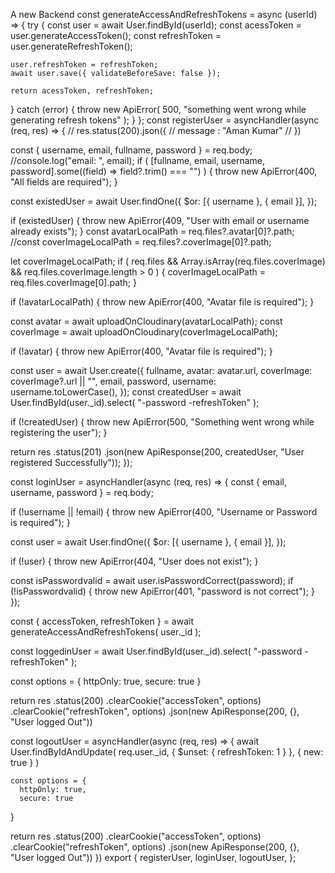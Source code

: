A new Backend 
const generateAccessAndRefreshTokens = async (userId) => {
  try {
    const user = await User.findById(userId);
    const acessToken = user.generateAccessToken();
    const refreshToken = user.generateRefreshToken();

    user.refreshToken = refreshToken;
    await user.save({ validateBeforeSave: false });

    return acessToken, refreshToken;
  } catch (error) {
    throw new ApiError(
      500,
      "something went wrong while generating refresh tokens"
    );
  }
};
const registerUser = asyncHandler(async (req, res) => {
  //  res.status(200).json({
  //   message : "Aman Kumar"
  //  })

  const { username, email, fullname, password } = req.body;
  //console.log("email: ", email);
  if (
    [fullname, email, username, password].some((field) => field?.trim() === "")
  ) {
    throw new ApiError(400, "All fields are required");
  }

  const existedUser = await User.findOne({
    $or: [{ username }, { email }],
  });

  if (existedUser) {
    throw new ApiError(409, "User with email or username already exists");
  }
  const avatarLocalPath = req.files?.avatar[0]?.path;
  //const coverImageLocalPath = req.files?.coverImage[0]?.path;

  let coverImageLocalPath;
  if (
    req.files &&
    Array.isArray(req.files.coverImage) &&
    req.files.coverImage.length > 0
  ) {
    coverImageLocalPath = req.files.coverImage[0].path;
  }

  if (!avatarLocalPath) {
    throw new ApiError(400, "Avatar file is required");
  }

  const avatar = await uploadOnCloudinary(avatarLocalPath);
  const coverImage = await uploadOnCloudinary(coverImageLocalPath);

  if (!avatar) {
    throw new ApiError(400, "Avatar file is required");
  }

  const user = await User.create({
    fullname,
    avatar: avatar.url,
    coverImage: coverImage?.url || "",
    email,
    password,
    username: username.toLowerCase(),
  });
  const createdUser = await User.findById(user._id).select(
    "-password -refreshToken"
  );

  if (!createdUser) {
    throw new ApiError(500, "Something went wrong while registering the user");
  }

  return res
    .status(201)
    .json(new ApiResponse(200, createdUser, "User registered Successfully"));
});

const loginUser = asyncHandler(async (req, res) => {
  const { email, username, password } = req.body;

  if (!username || !email) {
    throw new ApiError(400, "Username or Password is required");
  }

  const user = await User.findOne({
    $or: [{ username }, { email }],
  });

  if (!user) {
    throw new ApiError(404, "User does not exist");
  }

  const isPasswordvalid = await user.isPasswordCorrect(password);
  if (!isPasswordvalid) {
    throw new ApiError(401, "password is not correct");
  }
});

const { accessToken, refreshToken } = await generateAccessAndRefreshTokens(
  user._id
);

const loggedinUser = await User.findById(user._id).select(
  "-password -refreshToken"
);

const options = {
  httpOnly: true,
  secure: true
}

return res
.status(200)
.clearCookie("accessToken", options)
.clearCookie("refreshToken", options)
.json(new ApiResponse(200, {}, "User logged Out"))

  const logoutUser = asyncHandler(async (req, res) => {
    await User.findByIdAndUpdate(
      req.user._id,
      {
        $unset: {
            refreshToken: 1 
        }
    },
    {
        new: true
    }
    )

    const options = {
      httpOnly: true,
      secure: true
  }

  return res
  .status(200)
  .clearCookie("accessToken", options)
  .clearCookie("refreshToken", options)
  .json(new ApiResponse(200, {}, "User logged Out"))
  })
export { registerUser,
  loginUser,
  logoutUser, };
